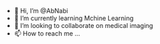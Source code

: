- 👋 Hi, I’m @AbNabi
- 🌱 I’m currently learning Mchine Learning
- 💞️ I’m looking to collaborate on medical imaging
- 📫 How to reach me ...

<!---
AbNabi/AbNabi is a ✨ special ✨ repository because its `README.md` (this file) appears on your GitHub profile.
You can click the Preview link to take a look at your changes.
--->
